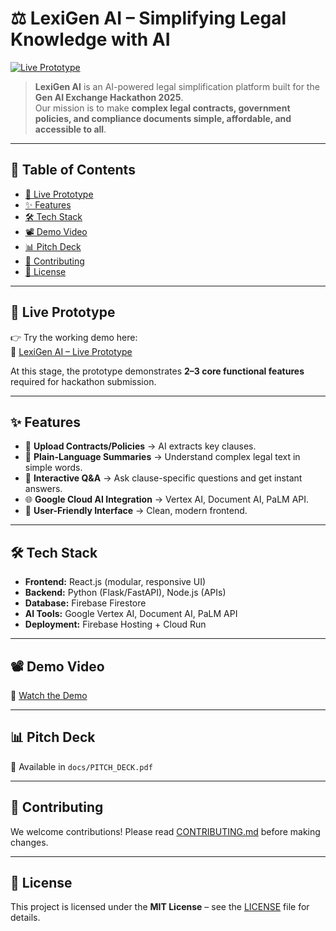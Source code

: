 # ⚖️ LexiGen AI – Simplifying Legal Knowledge with AI

[![Live Prototype](https://img.shields.io/badge/Demo-Live%20Prototype-brightgreen?style=for-the-badge&logo=google-chrome)](https://www.blackbox.ai/share/dc1ae3fb-5675-4af8-a726-42ff3e0237de?fullScreen=true)

> **LexiGen AI** is an AI-powered legal simplification platform built for the **Gen AI Exchange Hackathon 2025**.  
> Our mission is to make **complex legal contracts, government policies, and compliance documents simple, affordable, and accessible to all**.

---

## 📌 Table of Contents
- [🚀 Live Prototype](#-live-prototype)
- [✨ Features](#-features)
- [🛠️ Tech Stack](#️-tech-stack)
- [📽️ Demo Video](#️-demo-video)
- [📊 Pitch Deck](#-pitch-deck)
- [🤝 Contributing](#-contributing)
- [📜 License](#-license)

---

## 🚀 Live Prototype  
👉 Try the working demo here:  
🔗 [LexiGen AI – Live Prototype](https://www.blackbox.ai/share/dc1ae3fb-5675-4af8-a726-42ff3e0237de?fullScreen=true)  

At this stage, the prototype demonstrates **2–3 core functional features** required for hackathon submission.  

---

## ✨ Features
- 📑 **Upload Contracts/Policies** → AI extracts key clauses.  
- 🧠 **Plain-Language Summaries** → Understand complex legal text in simple words.  
- 💬 **Interactive Q&A** → Ask clause-specific questions and get instant answers.  
- 🌐 **Google Cloud AI Integration** → Vertex AI, Document AI, PaLM API.  
- 📱 **User-Friendly Interface** → Clean, modern frontend.  

---

## 🛠️ Tech Stack
- **Frontend:** React.js (modular, responsive UI)  
- **Backend:** Python (Flask/FastAPI), Node.js (APIs)  
- **Database:** Firebase Firestore  
- **AI Tools:** Google Vertex AI, Document AI, PaLM API  
- **Deployment:** Firebase Hosting + Cloud Run  

---

## 📽️ Demo Video
🎥 [Watch the Demo](https://www.blackbox.ai/share/4af5b372-bad1-491e-b332-f1110c4c0637?fullScreen=true)  

---

## 📊 Pitch Deck
📑 Available in `docs/PITCH_DECK.pdf`  

---

## 🤝 Contributing
We welcome contributions! Please read [CONTRIBUTING.md](CONTRIBUTING.md) before making changes.  

---

## 📜 License
This project is licensed under the **MIT License** – see the [LICENSE](LICENSE) file for details.  



